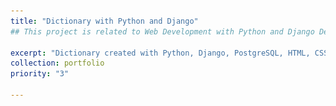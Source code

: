 ```yaml
---
title: "Dictionary with Python and Django"
## This project is related to Web Development with Python and Django Deployed on Heroku

excerpt: "Dictionary created with Python, Django, PostgreSQL, HTML, CSS, Javascript Deployed on Heroku.   <br/><img src='/images/giphy.gif' style='width:2000px;'>"
collection: portfolio
priority: "3"

---
```


[comment]: <> (## This project is related to Web Development and MVT)

[comment]: <> (Architected a fully functional intelligent web application &#40;For instance, if you pass a word with typo, the app will suggest the right word. E.g. Try 'Rainn' in the text box.&#41; )

[comment]: <> (Deployed the application on Heroku and used PostgreSQL as a database. Colors can be changed with the settings icon shown on the top right corner of the main page. )


[comment]: <> (<br/><img src='/images/giphy.gif'>")

[comment]: <> (***[Project link]&#40;https://github.com/safakhan413/dictionary1&#41;{:target="_blank"}***)

[comment]: <> (<Mark >Tools Used: </Mark>)

[comment]: <> (Python, Django, PostgreSQL, HTML, CSS, Javascript, Heroku)

[comment]: <> (***[Dictionary link]&#40;https://dictionary1safa.herokuapp.com/&#41;{:target="_blank"}***)
